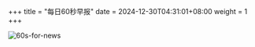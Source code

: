 +++
title = "每日60秒早报"
date = 2024-12-30T04:31:01+08:00
weight = 1
+++

![60s-for-news](/img/zaobao/zaobao.png "由 ALAPI 提供支持")
